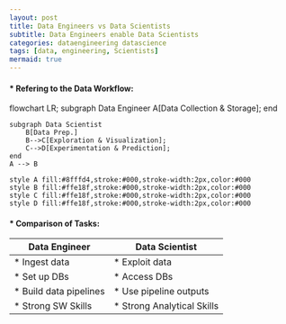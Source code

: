 ```yaml
---
layout: post
title: Data Engineers vs Data Scientists
subtitle: Data Engineers enable Data Scientists
categories: dataengineering datascience
tags: [data, engineering, Scientists]
mermaid: true
---
```


#### * Refering to the Data Workflow:
<div class="mermaid">
flowchart LR;
    subgraph Data Engineer
        A[Data Collection & Storage];
    end

    subgraph Data Scientist
        B[Data Prep.] 
        B-->C[Exploration & Visualization];
        C-->D[Experimentation & Prediction];
    end
    A --> B

    style A fill:#8fffd4,stroke:#000,stroke-width:2px,color:#000
    style B fill:#ffe18f,stroke:#000,stroke-width:2px,color:#000
    style C fill:#ffe18f,stroke:#000,stroke-width:2px,color:#000
    style D fill:#ffe18f,stroke:#000,stroke-width:2px,color:#000

</div>


#### * Comparison of Tasks:

| Data Engineer            | Data Scientist             |
| --- | --- |
| * Ingest data            | * Exploit data             |
| * Set up DBs             | * Access DBs               |
| * Build data pipelines   | * Use pipeline outputs     |
| * Strong SW Skills       | * Strong Analytical Skills |



